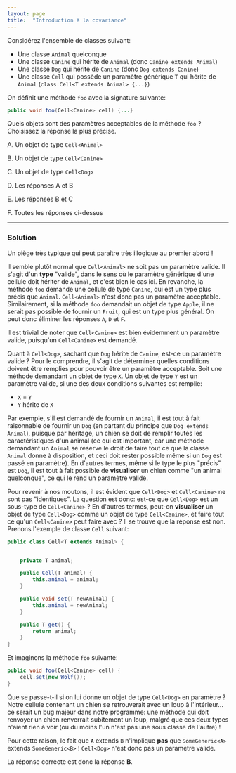```yaml
---
layout: page
title:  "Introduction à la covariance"
---
```


Considérez l'ensemble de classes suivant:

- Une classe `Animal` quelconque
- Une classe `Canine` qui hérite de `Animal` (donc `Canine extends Animal`)
- Une classe `Dog` qui hérite de `Canine` (donc `Dog extends Canine`)
- Une classe `Cell` qui possède un paramètre générique `T` qui hérite de `Animal`  (`class Cell<T extends Animal> {...}`)

On définit une méthode `foo` avec la signature suivante:
```java
public void foo(Cell<Canine> cell) {...}
```

Quels objets sont des paramètres acceptables de la méthode `foo` ? Choisissez la réponse la plus précise.

A. Un objet de type `Cell<Animal>`

B. Un objet de type `Cell<Canine>`

C. Un objet de type `Cell<Dog>`

D. Les réponses A et B

E. Les réponses B et C

F. Toutes les réponses ci-dessus

***

### Solution

Un piège très typique qui peut paraître très illogique au premier abord !

Il semble plutôt normal que `Cell<Animal>` ne soit pas un paramètre valide. Il s'agit d'un **type** "valide", dans le sens où le paramètre générique d'une cellule doit hériter de `Animal`, et c'est bien le cas ici. En revanche, la méthode `foo` demande une cellule de type `Canine`, qui est un type plus précis que `Animal`. `Cell<Animal>` n'est donc pas un paramètre acceptable. Similairement, si la méthode `foo` demandait un objet de type `Apple`, il ne serait pas possible de fournir un `Fruit`, qui est un type plus général. On peut donc éliminer les réponses `A`, `D` et `F`.

Il est trivial de noter que `Cell<Canine>` est bien évidemment un paramètre valide, puisqu'un `Cell<Canine>` est demandé.

Quant à `Cell<Dog>`, sachant que `Dog` hérite de `Canine`, est-ce un paramètre valide ? Pour le comprendre, il s'agit de déterminer quelles conditions doivent être remplies pour pouvoir être un paramètre acceptable. Soit une méthode demandant un objet de type `X`. Un objet de type `Y` est un paramètre valide, si une des deux conditions suivantes est remplie:

- `X` = `Y`
- `Y` hérite de `X`

Par exemple, s'il est demandé de fournir un `Animal`, il est tout à fait raisonnable de fournir un `Dog` (en partant du principe que `Dog extends Animal`), puisque par héritage, un chien se doit de remplir toutes les caractéristiques d'un animal (ce qui est important, car une méthode demandant un `Animal` se réserve le droit de faire tout ce que la classe `Animal` donne à disposition, et ceci doit rester possible même si un `Dog` est passé en paramètre). En d'autres termes, même si le type le plus "précis" est `Dog`, il est tout à fait possible de **visualiser** un chien comme "un animal quelconque", ce qui le rend un paramètre valide.

Pour revenir à nos moutons, il est évident que `Cell<Dog>` et `Cell<Canine>` ne sont pas "identiques". La question est donc: est-ce que `Cell<Dog>` est un sous-type de `Cell<Canine>` ? En d'autres termes, peut-on **visualiser** un objet de type `Cell<Dog>` comme un objet de type `Cell<Canine>`, et faire tout ce qu'un `Cell<Canine>` peut faire avec ? Il se trouve que la réponse est non. Prenons l'exemple de classe `Cell` suivant:

```java
public class Cell<T extends Animal> {


    private T animal;

    public Cell(T animal) {
        this.animal = animal;
    }

    public void set(T newAnimal) {
        this.animal = newAnimal;
    }

    public T get() {
        return animal;
    }
}
```

Et imaginons la méthode `foo` suivante:

```java
public void foo(Cell<Canine> cell) {
    cell.set(new Wolf());
}
```

Que se passe-t-il si on lui donne un objet de type `Cell<Dog>` en paramètre ? Notre cellule contenant un chien se retrouverait avec un loup à l'intérieur... ce serait un bug majeur dans notre programme: une méthode qui doit renvoyer un chien renverrait subitement un loup, malgré que ces deux types n'aient rien à voir (ou du moins l'un n'est pas une sous classe de l'autre) !

Pour cette raison, le fait que `A` extends `B` n'implique **pas** que `SomeGeneric<A>` extends `SomeGeneric<B>` ! `Cell<Dog>` n'est donc pas un paramètre valide.

La réponse correcte est donc la réponse **B**.
